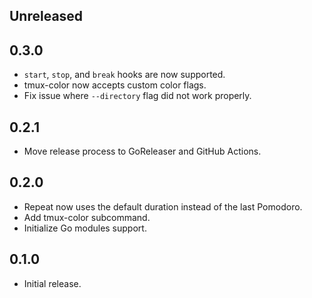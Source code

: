 ## Unreleased

## 0.3.0

* `start`, `stop`, and `break` hooks are now supported.
* tmux-color now accepts custom color flags.
* Fix issue where `--directory` flag did not work properly.

## 0.2.1

* Move release process to GoReleaser and GitHub Actions.

## 0.2.0

* Repeat now uses the default duration instead of the last Pomodoro.
* Add tmux-color subcommand.
* Initialize Go modules support.

## 0.1.0

* Initial release.
